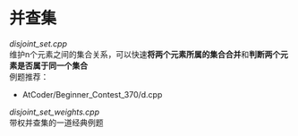# 并查集

*disjoint_set.cpp*  
维护n个元素之间的集合关系，可以快速**将两个元素所属的集合合并**和**判断两个元素是否属于同一个集合**  
例题推荐：  
- AtCoder/Beginner_Contest_370/d.cpp

*disjoint_set_weights.cpp*  
带权并查集的一道经典例题